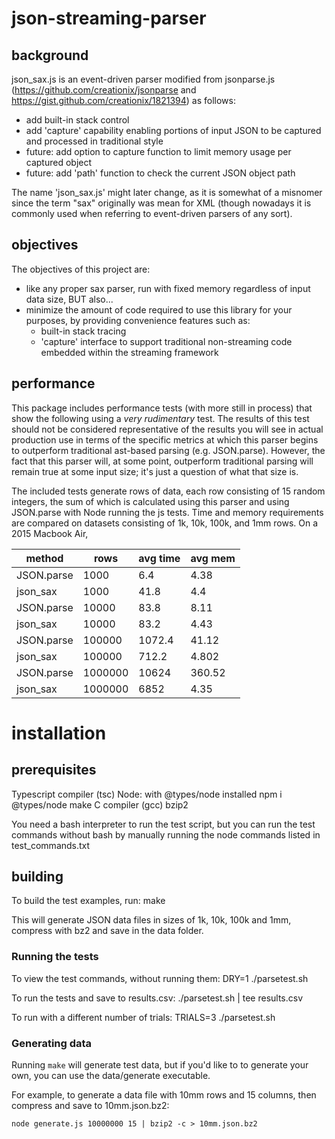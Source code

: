 # json-streaming-parser

## background
json_sax.js is an event-driven parser modified from jsonparse.js (https://github.com/creationix/jsonparse and https://gist.github.com/creationix/1821394) as follows:
  - add built-in stack control
  - add 'capture' capability enabling portions of input JSON to be captured and processed in traditional style
  - future: add option to capture function to limit memory usage per captured object
  - future: add 'path' function to check the current JSON object path

The name 'json_sax.js' might later change, as it is somewhat of a misnomer since the term "sax" originally was mean for XML
(though nowadays it is commonly used when referring to event-driven parsers of any sort).


## objectives
The objectives of this project are:
  - like any proper sax parser, run with fixed memory regardless of input data size, BUT also...
  - minimize the amount of code required to use this library for your purposes, by providing convenience features such as:
    - built-in stack tracing
    - 'capture' interface to support traditional non-streaming code embedded within the streaming framework


## performance
This package includes performance tests (with more still in process) that show the following using a *very rudimentary* test.
The results of this test should not be considered representative of the results you will see in actual production use in terms
of the specific metrics at which this parser begins to outperform traditional ast-based parsing (e.g. JSON.parse).
However, the fact that this parser will, at some point, outperform traditional parsing will remain true at some input size;
it's just a question of what that size is.

The included tests generate rows of data, each row consisting of 15 random integers, the sum of which is calculated using this
parser and using JSON.parse with Node running the js tests. Time and memory requirements are compared on datasets consisting of 1k, 10k, 100k, and 1mm rows.
On a 2015 Macbook Air, 

method|rows|avg time|avg mem
 --- | --- | --- | ---
JSON.parse|1000|6.4|4.38
json_sax|1000|41.8|4.4
JSON.parse|10000|83.8|8.11
json_sax|10000|83.2|4.43
JSON.parse|100000|1072.4|41.12
json_sax|100000|712.2|4.802
JSON.parse|1000000|10624|360.52
json_sax|1000000|6852|4.35


# installation
## prerequisites

Typescript compiler (tsc)
Node: with @types/node installed
    npm i @types/node
make
C compiler (gcc)
bzip2

You need a bash interpreter to run the test script,
but you can run the test commands without bash
by manually running the node commands listed in test_commands.txt

## building

To build the test examples, run:
   make

This will generate JSON data files in sizes of 1k, 10k, 100k and 1mm, compress with bz2 and save in the data folder.

### Running the tests
To view the test commands, without running them:
   DRY=1 ./parsetest.sh

To run the tests and save to results.csv:
   ./parsetest.sh | tee results.csv

To run with a different number of trials:
   TRIALS=3 ./parsetest.sh

### Generating data
Running ```make``` will generate test data, but if you'd like to to 
generate your own, you can use the data/generate executable.

For example, to generate a data file with 10mm rows and 15 columns,
then compress and save to 10mm.json.bz2:

    node generate.js 10000000 15 | bzip2 -c > 10mm.json.bz2

